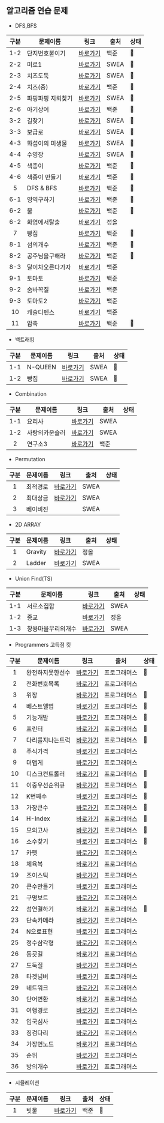 ## 알고리즘 연습 문제

* DFS,BFS

| 구분 | 문제이름 | 링크 | 출처 | 상태 |
|:--:|---|---|---|---|
|1-2| 단지번호붙이기 | [바로가기](https://www.acmicpc.net/problem/2667 "link") | 백준 | 🏁 |
|2-2| 미로1 | [바로가기](https://swexpertacademy.com/main/code/problem/problemDetail.do?contestProbId=AV14vXUqAGMCFAYD&categoryId=AV14vXUqAGMCFAYD&categoryType=CODE&&& "link") | SWEA | 🏁 |
|2-3| 치즈도둑 | [바로가기](https://swexpertacademy.com/main/code/problem/problemDetail.do?contestProbId=AWrDOdQqRCUDFARG&categoryId=AWrDOdQqRCUDFARG&categoryType=CODE "link") | SWEA | 🏁 |
|2-4| 치즈(중) | [바로가기](https://www.acmicpc.net/problem/2636 "link") | 백준 | 🏁 |
|2-5| 파핑파핑 지뢰찾기 | [바로가기](https://swexpertacademy.com/main/code/problem/problemDetail.do?contestProbId=AV5LwsHaD1MDFAXc&categoryId=AV5LwsHaD1MDFAXc&categoryType=CODE "link") | SWEA | 🏁 |
|2-6| 아기상어 | [바로가기](https://www.acmicpc.net/problem/16236 "link") | 백준 | 🏁 |
|3-2| 길찾기 | [바로가기](https://swexpertacademy.com/main/code/problem/problemDetail.do?contestProbId=AV14geLqABQCFAYD&categoryId=AV14geLqABQCFAYD&categoryType=CODE "link") | SWEA | 🏁 |
|3-3| 보급로 | [바로가기](https://swexpertacademy.com/main/code/problem/problemDetail.do?contestProbId=AV15QRX6APsCFAYD&categoryId=AV15QRX6APsCFAYD&categoryType=CODE "link") | SWEA | 🏁 |
|4-3| 화섭이의 미생물 | [바로가기](https://swexpertacademy.com/main/code/problem/problemDetail.do?contestProbId=AWksRe4KARQDFAVE&categoryId=AWksRe4KARQDFAVE&categoryType=CODE "link") | SWEA | 🏁 |
|4-4| 수영장 | [바로가기](https://swexpertacademy.com/main/code/problem/problemDetail.do?contestProbId=AV5PpFQaAQMDFAUq&categoryId=AV5PpFQaAQMDFAUq&categoryType=CODE "link") | SWEA | 🏁 |
|4-5| 색종이 | [바로가기](https://www.acmicpc.net/problem/2563 "link") | 백준 | 🏁 |
|4-6| 색종이 만들기 | [바로가기](https://www.acmicpc.net/problem/2630 "link") | 백준 | 🏁 |
|5| DFS & BFS | [바로가기](https://www.acmicpc.net/problem/1260 "link") | 백준 | 🏁 |
|6-1| 영역구하기 | [바로가기](https://www.acmicpc.net/problem/2583 "link") | 백준 | 🏁 |
|6-2| 불 | [바로가기](https://www.acmicpc.net/problem/4179 "link") | 백준 | 🏁 |
|6-2| 화염에서탈출 | [바로가기](http://www.jungol.co.kr/bbs/board.php?bo_table=pbank&wr_id=362&sca=99&sfl=wr_subject&stx=%ED%99%94%EC%97%BC%EC%97%90%EC%84%9C "link") | 정올 | |
|7| 빵집 | [바로가기](https://www.acmicpc.net/problem/3109 "link") | 백준 | 🏁 |
|8-1| 섬의개수 | [바로가기](https://www.acmicpc.net/problem/4963 "link") | 백준 | 🏁 |
|8-2| 공주님을구해라 | [바로가기](https://www.acmicpc.net/problem/17836 "link") | 백준 | 🏁 |
|8-3| 달이차오른다가자 | [바로가기](https://www.acmicpc.net/problem/1194 "link") | 백준 | |
|9-1| 토마토 | [바로가기](https://www.acmicpc.net/problem/7576 "link") | 백준 |   |
|9-2| 숨바꼭질 | [바로가기](https://www.acmicpc.net/problem/1697 "link") | 백준 |   |
|9-3| 토마토2 | [바로가기](https://www.acmicpc.net/problem/7569 "link") | 백준 | |
|10| 캐슬디펜스 | [바로가기](https://www.acmicpc.net/problem/17135 "link") | 백준 |   |
|11| 압축 | [바로가기](https://www.acmicpc.net/problem/1662 "link") | 백준 | 🏁 |

* 백트래킹

| 구분 | 문제이름 | 링크 | 출처 | 상태 |
|:--:|---|---|---|---|
|1-1| N-QUEEN | [바로가기](https://www.acmicpc.net/problem/9663 "link") | SWEA | 🏁 |
|1-2| 빵집 | [바로가기](https://www.acmicpc.net/problem/3109 "link") | SWEA | 🏁 |


* Combination

| 구분 | 문제이름 | 링크 | 출처 | 상태 |
|:--:|---|---|---|---|
|1-1| 요리사 | [바로가기](https://swexpertacademy.com/main/code/problem/problemDetail.do?contestProbId=AWIeUtVakTMDFAVH&categoryId=AWIeUtVakTMDFAVH&categoryType=CODE "link") | SWEA |   |
|1-2| 사랑의카운슬러 | [바로가기](https://swexpertacademy.com/main/code/problem/problemDetail.do?contestProbId=AV2b_WPaAEIBBASw&categoryId=AV2b_WPaAEIBBASw&categoryType=CODE "link") | SWEA | |
|2| 연구소3 | [바로가기](https://swexpertacademy.com/main/code/problem/problemDetail.do?contestProbId=AV2b_WPaAEIBBASw&categoryId=AV2b_WPaAEIBBASw&categoryType=CODE "link") | 백준 | |

* Permutation

| 구분 | 문제이름 | 링크 | 출처 | 상태 |
|:--:|---|---|---|---|
|1| 최적경로 | [바로가기](https://swexpertacademy.com/main/code/problem/problemDetail.do?contestProbId=AV15OZ4qAPICFAYD "link") | SWEA |   |
|2| 최대상금 | [바로가기](https://swexpertacademy.com/main/code/problem/problemDetail.do?contestProbId=AV15Khn6AN0CFAYD&categoryId=AV15Khn6AN0CFAYD&categoryType=CODE "link") | SWEA |  |
|3| 베이비진 | | SWEA |  |

* 2D ARRAY

| 구분 | 문제이름 | 링크 | 출처 | 상태 |
|:--:|---|---|---|---|
|1| Gravity | [바로가기](http://www.jungol.co.kr/bbs/board.php?bo_table=pbank&wr_id=1984&sca=99&sfl=wr_subject&stx=Gravity "link") | 정올 |  |
|2| Ladder | [바로가기](https://swexpertacademy.com/main/code/problem/problemDetail.do?contestProbId=AV14ABYKADACFAYh&categoryId=AV14ABYKADACFAYh&categoryType=CODE&&& "link") | SWEA |   |

* Union Find(TS)

| 구분 | 문제이름 | 링크 | 출처 | 상태 |
|:--:|---|---|---|---|
|1-1| 서로소집합 | [바로가기](https://swexpertacademy.com/main/code/problem/problemDetail.do?contestProbId=AWBJKA6qr2oDFAWr&categoryId=AWBJKA6qr2oDFAWr&categoryType=CODE "link") | SWEA |   |
|1-2| 종교 | [바로가기](http://www.jungol.co.kr/bbs/board.php?bo_table=pbank&wr_id=1136&sca=99&sfl=wr_subject&stx=%EC%A2%85%EA%B5%90 "link") | 정올 |   |
|1-3| 창용마을무리의개수 | [바로가기](https://swexpertacademy.com/main/code/problem/problemDetail.do?contestProbId=AWngfZVa9XwDFAQU "link") | SWEA |   |

* Programmers 고득점 킷

| 구분 | 문제이름 | 링크 | 출처 | 상태 |
|:--:|---|---|---|---|
|1| 완전하지못한선수 | [바로가기](https://programmers.co.kr/learn/courses/30/lessons/42576 "link") | 프로그래머스 | 🏁 |
|2| 전화번호목록 | [바로가기](https://programmers.co.kr/learn/courses/30/lessons/42577 "link") | 프로그래머스 |   |
|3| 위장 | [바로가기](https://programmers.co.kr/learn/courses/30/lessons/42578 "link") | 프로그래머스 | 🏁 |
|4| 베스트앨범 | [바로가기](https://programmers.co.kr/learn/courses/30/lessons/42579 "link") | 프로그래머스 | 🏁 |
|5| 기능개발 | [바로가기](https://programmers.co.kr/learn/courses/30/lessons/42586 "link") | 프로그래머스 | 🏁 |
|6| 프린터 | [바로가기](https://programmers.co.kr/learn/courses/30/lessons/42587 "link") | 프로그래머스 | 🏁 |
|7| 다리를지나는트럭 | [바로가기](https://programmers.co.kr/learn/courses/30/lessons/42583 "link") | 프로그래머스 | 🏁 |
|8| 주식가격 | [바로가기](https://programmers.co.kr/learn/courses/30/lessons/42584 "link") | 프로그래머스 |   |
|9| 더맵게 | [바로가기](https://programmers.co.kr/learn/courses/30/lessons/42626 "link") | 프로그래머스 |   |
|10| 디스크컨트롤러 | [바로가기](https://programmers.co.kr/learn/courses/30/lessons/42627 "link") | 프로그래머스 | 🏁 |
|11| 이중우선순위큐 | [바로가기](https://programmers.co.kr/learn/courses/30/lessons/42628 "link") | 프로그래머스 | 🏁 |
|12| K번째수 | [바로가기](https://programmers.co.kr/learn/courses/30/lessons/42748 "link") | 프로그래머스 | 🏁 |
|13| 가장큰수 | [바로가기](https://programmers.co.kr/learn/courses/30/lessons/42746 "link") | 프로그래머스 | 🏁 |
|14| H-Index | [바로가기](https://programmers.co.kr/learn/courses/30/lessons/42747 "link") | 프로그래머스 | 🏁 |
|15| 모의고사 | [바로가기](https://programmers.co.kr/learn/courses/30/lessons/42840 "link") | 프로그래머스 | 🏁 |
|16| 소수찾기 | [바로가기](https://programmers.co.kr/learn/courses/30/lessons/42839 "link") | 프로그래머스 | 🏁 |
|17| 카펫 | [바로가기](https://programmers.co.kr/learn/courses/30/lessons/42842 "link") | 프로그래머스 |   |
|18| 체육복 | [바로가기](https://programmers.co.kr/learn/courses/30/lessons/42862 "link") | 프로그래머스 |   |
|19| 조이스틱 | [바로가기](https://programmers.co.kr/learn/courses/30/lessons/42860 "link") | 프로그래머스 |   |
|20| 큰수만들기 | [바로가기](https://programmers.co.kr/learn/courses/30/lessons/42883 "link") | 프로그래머스 |   |
|21| 구명보트 | [바로가기](https://programmers.co.kr/learn/courses/30/lessons/42885 "link") | 프로그래머스 |   |
|22| 섬연결하기 | [바로가기](https://programmers.co.kr/learn/courses/30/lessons/42861 "link") | 프로그래머스 | 🏁 |
|23| 단속카메라 | [바로가기](https://programmers.co.kr/learn/courses/30/lessons/42884 "link") | 프로그래머스 |   |
|24| N으로표현 | [바로가기](https://programmers.co.kr/learn/courses/30/lessons/42895 "link") | 프로그래머스 |   |
|25| 정수삼각형 | [바로가기](https://programmers.co.kr/learn/courses/30/lessons/43105 "link") | 프로그래머스 |   |
|26| 등굣길 | [바로가기](https://programmers.co.kr/learn/courses/30/lessons/42898 "link") | 프로그래머스 |   |
|27| 도둑질 | [바로가기](https://programmers.co.kr/learn/courses/30/lessons/42897 "link") | 프로그래머스 |   |
|28| 타겟넘버 | [바로가기](https://programmers.co.kr/learn/courses/30/lessons/43165 "link") | 프로그래머스 |   |
|29| 네트워크 | [바로가기](https://programmers.co.kr/learn/courses/30/lessons/43162 "link") | 프로그래머스 |   |
|30| 단어변환 | [바로가기](https://programmers.co.kr/learn/courses/30/lessons/43163 "link") | 프로그래머스 |   |
|31| 여행경로 | [바로가기](https://programmers.co.kr/learn/courses/30/lessons/43164 "link") | 프로그래머스 |   |
|32| 입국심사 | [바로가기](https://programmers.co.kr/learn/courses/30/lessons/43238 "link") | 프로그래머스 |   |
|33| 징검다리 | [바로가기](https://programmers.co.kr/learn/courses/30/lessons/43236 "link") | 프로그래머스 |   |
|34| 가장먼노드 | [바로가기](https://programmers.co.kr/learn/courses/30/lessons/49189 "link") | 프로그래머스 |   |
|35| 순위 | [바로가기](https://programmers.co.kr/learn/courses/30/lessons/49191 "link") | 프로그래머스 |   |
|36| 방의개수 | [바로가기](https://programmers.co.kr/learn/courses/30/lessons/49190 "link") | 프로그래머스 |   |

* 시뮬레이션

| 구분 | 문제이름 | 링크 | 출처 | 상태 |
|:--:|---|---|---|---|
|1| 빗물 | [바로가기](https://www.acmicpc.net/problem/14719 "link") | 백준 | 🏁 |